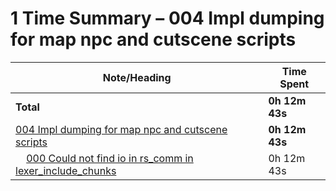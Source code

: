 # 1 Time Summary – 004 Impl dumping for map npc and cutscene scripts

|Note/Heading|Time Spent|
|------------|----------|
|**Total**|**0h 12m 43s**|
|[004 Impl dumping for map npc and cutscene scripts](../../../../../../lan/tasks/2025/004%20Impl%20dumping%20for%20map%20npc%20and%20cutscene%20scripts/004%20Impl%20dumping%20for%20map%20npc%20and%20cutscene%20scripts.md)|**0h 12m 43s**|
|    [000 Could not find io in rs_comm in lexer_include_chunks](../../../../../../lan/tasks/2025/004%20Impl%20dumping%20for%20map%20npc%20and%20cutscene%20scripts/issues/000%20Could%20not%20find%20io%20in%20rs_comm%20in%20lexer_include_chunks.md)|0h 12m 43s|
